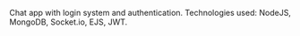 Chat app with login system and authentication. Technologies used: NodeJS, MongoDB, Socket.io, EJS, JWT.
